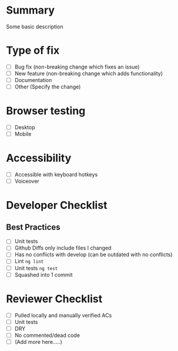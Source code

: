 # Summary

Some basic description

# Type of fix

- [ ] Bug fix (non-breaking change which fixes an issue)
- [ ] New feature (non-breaking change which adds functionality)
- [ ] Documentation
- [ ] Other (Specify the change)

# Browser testing

- [ ] Desktop
- [ ] Mobile

# Accessibility

- [ ] Accessible with keyboard hotkeys
- [ ] Voiceover

# Developer Checklist

## Best Practices

- [ ] Unit tests
- [ ] Github Diffs only include files I changed
- [ ] Has no conflicts with develop (can be outdated with no conflicts)
- [ ] Lint `ng lint`
- [ ] Unit tests `ng test`
- [ ] Squashed into 1 commit

# Reviewer Checklist

- [ ] Pulled locally and manually verified ACs
- [ ] Unit tests
- [ ] DRY
- [ ] No commented/dead code
- [ ] (Add more here.....)
